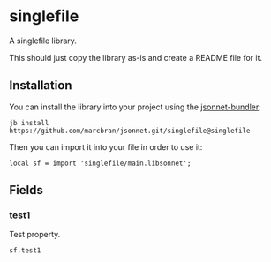 # singlefile

A singlefile library.

This should just copy the library as-is and create a README file for it.

## Installation

You can install the library into your project using the [jsonnet-bundler](https://github.com/jsonnet-bundler/jsonnet-bundler):

```shell
jb install https://github.com/marcbran/jsonnet.git/singlefile@singlefile
```

Then you can import it into your file in order to use it:

```jsonnet
local sf = import 'singlefile/main.libsonnet';
```

## Fields

### test1

Test property.

```jsonnet
sf.test1
```


